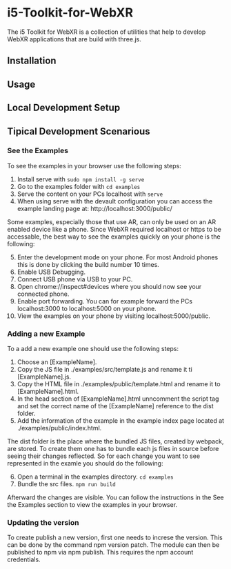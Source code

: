 # i5-Toolkit-for-WebXR
The i5 Toolkit for WebXR is a collection of utilities that help to develop WebXR applications that are build with three.js.

## Installation

## Usage

## Local Development Setup

## Tipical Development Scenarious

### See the Examples
To see the examples in your browser use the following steps:

1. Install serve with `sudo npm install -g serve`
2. Go to the examples folder with `cd examples`
3. Serve the content on your PCs localhost with `serve`
4. When using serve with the devault configuration you can access the example landing page at: http://localhost:3000/public/

Some examples, especially those that use AR, can only be used on an AR enabled device like a phone.
Since WebXR required localhost or https to be accessable, the best way to see the examples quickly on your phone is the following:

5. Enter the development mode on your phone. For most Android phones this is done by clicking the build number 10 times.
6. Enable USB Debugging.
7. Connect USB phone via USB to your PC.
8. Open chrome://inspect#devices where you should now see your connected phone.
9. Enable port forwarding. You can for example forward the PCs localhost:3000 to localhost:5000 on your phone.
10. View the examples on your phone by visiting localhost:5000/public.

### Adding a new Example
To a add a new example one should use the following steps:

1. Choose an [ExampleName].
2. Copy the JS file in ./examples/src/template.js and rename it ti [ExampleName].js.
3. Copy the HTML file in ./examples/public/template.html and rename it to [ExampleName].html.
4. In the head section of [ExampleName].html unncomment the script tag and set the correct name of the [ExampleName] reference to the dist folder.
5. Add the information of the example in the example index page located at ./examples/public/index.html.

The dist folder is the place where the bundled JS files, created by webpack, are stored. To create them one has to bundle each js files in source before seeing their changes reflected. So for each change you want to see represented in the examle you should do the following:

6. Open a terminal in the examples directory. 
`cd examples`
7. Bundle the src files.
`npm run build`

Afterward the changes are visible. You can follow the instructions in the See the Examples section to view the examples in your browser.

### Updating the version
To create publish a new version, first one needs to increse the version. This can be done by the command npm version patch. The module can then be published to npm via npm publish. This requires the npm account credentials.